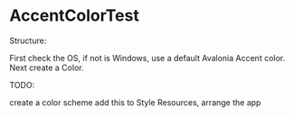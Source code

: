 # AccentColorTest
Structure:

First check the OS, if not is Windows, use a default Avalonia Accent color.
Next create a Color.

TODO:

create a color scheme
add this to Style Resources,
arrange the app
